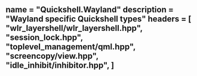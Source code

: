 name = "Quickshell.Wayland"
description = "Wayland specific Quickshell types"
headers = [
	"wlr_layershell/wlr_layershell.hpp",
	"session_lock.hpp",
	"toplevel_management/qml.hpp",
	"screencopy/view.hpp",
	"idle_inhibit/inhibitor.hpp",
]
-----
